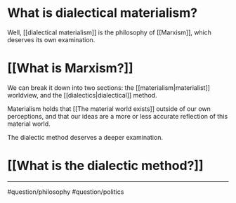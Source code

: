 # What is dialectical materialism?
Well, [[dialectical materialism]] is the philosophy of [[Marxism]], which deserves its own examination.
# [[What is Marxism?]]

We can break it down into two sections: the [[materialism|materialist]] worldview, and the [[dialectics|dialectical]] method. 

Materialism holds that [[The material world exists]] outside of our own perceptions, and that our ideas are a more or less accurate reflection of this material world. 

The dialectic method deserves a deeper examination. 
# [[What is the dialectic method?]]

---
#question/philosophy 
#question/politics 
